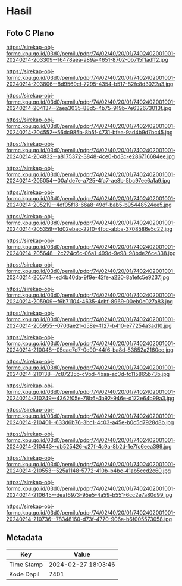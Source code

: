 # Hasil

## Foto C Plano

https://sirekap-obj-formc.kpu.go.id/03d0/pemilu/pdpr/74/02/40/20/01/7402402001001-20240214-203309--16478aea-a89a-4651-8702-0b715f1adff2.jpg

https://sirekap-obj-formc.kpu.go.id/03d0/pemilu/pdpr/74/02/40/20/01/7402402001001-20240214-203806--8d9569cf-7295-4354-b517-82fc8d3022a3.jpg

https://sirekap-obj-formc.kpu.go.id/03d0/pemilu/pdpr/74/02/40/20/01/7402402001001-20240214-204137--2aea3035-88d5-4b75-919b-7e632673013f.jpg

https://sirekap-obj-formc.kpu.go.id/03d0/pemilu/pdpr/74/02/40/20/01/7402402001001-20240214-204552--56dc985b-8b5f-4731-bfea-9ad4b9d7bc45.jpg

https://sirekap-obj-formc.kpu.go.id/03d0/pemilu/pdpr/74/02/40/20/01/7402402001001-20240214-204832--a8175372-3848-4ce0-bd3c-e286716684ee.jpg

https://sirekap-obj-formc.kpu.go.id/03d0/pemilu/pdpr/74/02/40/20/01/7402402001001-20240214-205054--00a1de7e-a725-4fa7-ae8b-5bc97ee6a1a9.jpg

https://sirekap-obj-formc.kpu.go.id/03d0/pemilu/pdpr/74/02/40/20/01/7402402001001-20240214-205219--4df05f18-66a8-49df-bab5-b95448524ee5.jpg

https://sirekap-obj-formc.kpu.go.id/03d0/pemilu/pdpr/74/02/40/20/01/7402402001001-20240214-205359--1d02ebac-22f0-4fbc-abba-3708586e5c22.jpg

https://sirekap-obj-formc.kpu.go.id/03d0/pemilu/pdpr/74/02/40/20/01/7402402001001-20240214-205648--2c224c6c-06a1-499d-9e98-98bde26ce338.jpg

https://sirekap-obj-formc.kpu.go.id/03d0/pemilu/pdpr/74/02/40/20/01/7402402001001-20240214-205741--ed4b40da-9f9e-42fe-a220-8a1efc5e9237.jpg

https://sirekap-obj-formc.kpu.go.id/03d0/pemilu/pdpr/74/02/40/20/01/7402402001001-20240214-205909--f6b71104-4635-4cbf-8969-00eb0e027a83.jpg

https://sirekap-obj-formc.kpu.go.id/03d0/pemilu/pdpr/74/02/40/20/01/7402402001001-20240214-205955--0703ae21-d58e-4127-b410-e77254a3ad10.jpg

https://sirekap-obj-formc.kpu.go.id/03d0/pemilu/pdpr/74/02/40/20/01/7402402001001-20240214-210048--05cae7d7-0e90-44f6-ba8d-83852a2160ce.jpg

https://sirekap-obj-formc.kpu.go.id/03d0/pemilu/pdpr/74/02/40/20/01/7402402001001-20240214-210138--7c87235b-c9bd-4baa-ac3d-fc115865b73b.jpg

https://sirekap-obj-formc.kpu.go.id/03d0/pemilu/pdpr/74/02/40/20/01/7402402001001-20240214-210249--4362f05e-78b6-4b92-946e-d172e64b99a3.jpg

https://sirekap-obj-formc.kpu.go.id/03d0/pemilu/pdpr/74/02/40/20/01/7402402001001-20240214-210401--633d6b76-3bc1-4c03-a45e-b0c5d7928d8b.jpg

https://sirekap-obj-formc.kpu.go.id/03d0/pemilu/pdpr/74/02/40/20/01/7402402001001-20240214-210443--db525426-c27f-4c9a-8b2d-1e7fc6eea399.jpg

https://sirekap-obj-formc.kpu.go.id/03d0/pemilu/pdpr/74/02/40/20/01/7402402001001-20240214-210553--525a1148-5772-410b-b4bc-41ab5ccd2c60.jpg

https://sirekap-obj-formc.kpu.go.id/03d0/pemilu/pdpr/74/02/40/20/01/7402402001001-20240214-210645--deaf6973-95e5-4a59-b551-6cc2e7a80d99.jpg

https://sirekap-obj-formc.kpu.go.id/03d0/pemilu/pdpr/74/02/40/20/01/7402402001001-20240214-210736--78348160-d73f-4770-906a-b6f005573058.jpg


## Metadata

| Key        | Value               |
| ---------- | ------------------- |
| Time Stamp | 2024-02-27 18:03:46 |
| Kode Dapil | 7401                |




